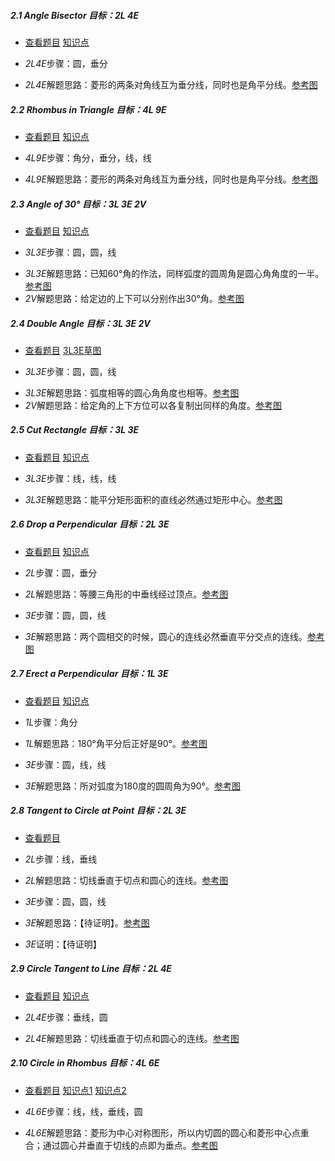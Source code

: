 ##### 2.1 Angle Bisector *目标：2L 4E*
- [查看题目](images/level/bisect-angle.png) [知识点](images/hints/Fact-Isosceles.png) 
+ *2L4E*步骤：圆，垂分
- *2L4E*解题思路：菱形的两条对角线互为垂分线，同时也是角平分线。[参考图](solved/2.1.2L4E.png)


##### 2.2 Rhombus in Triangle *目标：4L 9E*
- [查看题目](images/level/rhombus-in-triangle.png) [知识点](images/hints/Fact-RhombusDiagonals.png) 
+ *4L9E*步骤：角分，垂分，线，线
- *4L9E*解题思路：菱形的两条对角线互为垂分线，同时也是角平分线。[参考图](solved/2.2.4L9E.png)


##### 2.3 Angle of 30° *目标：3L 3E 2V*
- [查看题目](images/level/angle30.png) [知识点](images/hints/Fact-CentralAngle.png) 
+ *3L3E*步骤：圆，圆，线
- *3L3E*解题思路：已知60°角的作法，同样弧度的圆周角是圆心角角度的一半。[参考图](solved/2.3.3L3E.png)
- *2V*解题思路：给定边的上下可以分别作出30°角。[参考图](solved/2.3.2V.png)


##### 2.4 Double Angle *目标：3L 3E 2V*
- [查看题目](images/level/double-angle.png) [3L3E草图](images/hints/Draft-DoubleAngle.png) 
+ *3L3E*步骤：圆，圆，线
- *3L3E*解题思路：弧度相等的圆心角角度也相等。[参考图](solved/2.4.3L3E.png)
- *2V*解题思路：给定角的上下方位可以各复制出同样的角度。[参考图](solved/2.4.2V.png)


##### 2.5 Cut Rectangle *目标：3L 3E*
- [查看题目](images/level/cut-rectangle.png) [知识点](images/hints/Fact-RectCenter.png) 
+ *3L3E*步骤：线，线，线
- *3L3E*解题思路：能平分矩形面积的直线必然通过矩形中心。[参考图](solved/2.5.3L3E.png)


##### 2.6 Drop a Perpendicular *目标：2L 3E*
- [查看题目](images/level/drop-perp.png) [知识点](images/hints/Fact-MirrorSymmetry.png) 
+ *2L*步骤：圆，垂分
- *2L*解题思路：等腰三角形的中垂线经过顶点。[参考图](solved/2.6.2L.png)
+ *3E*步骤：圆，圆，线
- *3E*解题思路：两个圆相交的时候，圆心的连线必然垂直平分交点的连线。[参考图](solved/2.6.3E.png)


##### 2.7 Erect a Perpendicular *目标：1L 3E*
- [查看题目](images/level/erect-perp.png) [知识点](images/hints/Fact-Thales90.png) 
+ *1L*步骤：角分
- *1L*解题思路：180°角平分后正好是90°。[参考图](solved/2.7.1L.png)
+ *3E*步骤：圆，线，线
- *3E*解题思路：所对弧度为180度的圆周角为90°。[参考图](solved/2.7.3E.png)


##### 2.8 Tangent to Circle at Point *目标：2L 3E*
- [查看题目](images/level/tangent1.png) 
+ *2L*步骤：线，垂线
- *2L*解题思路：切线垂直于切点和圆心的连线。[参考图](solved/2.8.2L.png)
+ *3E*步骤：圆，圆，线
- *3E*解题思路：【待证明】。[参考图](solved/2.8.3E.png)
+ *3E*证明：【待证明】

##### 2.9 Circle Tangent to Line *目标：2L 4E*
- [查看题目](images/level/circle-tangent-l.png) [知识点](images/hints/Fact-Tangent.png)
+ *2L4E*步骤：垂线，圆
- *2L4E*解题思路：切线垂直于切点和圆心的连线。[参考图](solved/2.9.2L4E.png)


##### 2.10 Сircle in Rhombus *目标：4L 6E*
- [查看题目](images/level/circle-in-rhombus.png) [知识点1](images/hints/Fact-RhombusDiagonals.png) [知识点2](images/hints/Fact-Tangent.png)
+ *4L6E*步骤：线，线，垂线，圆
- *4L6E*解题思路：菱形为中心对称图形，所以内切圆的圆心和菱形中心点重合；通过圆心并垂直于切线的点即为垂点。[参考图](solved/2.10.4L6E.png)

